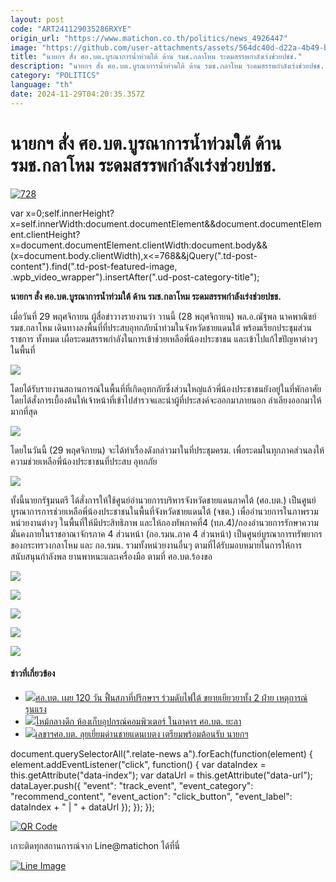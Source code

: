 ```yaml
---
layout: post
code: "ART241129035286RXYE"
origin_url: "https://www.matichon.co.th/politics/news_4926447"
image: "https://github.com/user-attachments/assets/564dc40d-d22a-4b49-b537-4d3b0f4a2ee2"
title: "นายกฯ สั่ง ศอ.บต.บูรณาการน้ำท่วมใต้ ด้าน รมช.กลาโหม ระดมสรรพกำลังเร่งช่วยปชช."
description: "นายกฯ สั่ง ศอ.บต.บูรณาการน้ำท่วมใต้ ด้าน รมช.กลาโหม ระดมสรรพกำลังเร่งช่วยปชช."
category: "POLITICS"
language: "th"
date: 2024-11-29T04:20:35.357Z
---
```


# นายกฯ สั่ง ศอ.บต.บูรณาการน้ำท่วมใต้ ด้าน รมช.กลาโหม ระดมสรรพกำลังเร่งช่วยปชช.

[![](https://www.matichon.co.th/wp-content/uploads/2024/11/728-386.jpg "728")](https://www.matichon.co.th/wp-content/uploads/2024/11/728-386.jpg)

var x=0;self.innerHeight?x=self.innerWidth:document.documentElement&&document.documentElement.clientHeight?x=document.documentElement.clientWidth:document.body&&(x=document.body.clientWidth),x<=768&&jQuery(".td-post-content").find(".td-post-featured-image, .wpb\_video\_wrapper").insertAfter(".ud-post-category-title");

**นายกฯ สั่ง ศอ.บต.บูรณาการน้ำท่วมใต้ ด้าน รมช.กลาโหม ระดมสรรพกำลังเร่งช่วยปชช.**

เมื่อวันที่ 29 พฤศจิกายน ผู้สื่อข่าวางรายงานว่า วานนี้ (28 พฤศจิกายน) พล.อ.ณัฐพล นาคพาณิชย์ รมช.กลาโหม เดินทางลงพื้นที่ที่ประสบอุทกภัยน้ำท่วมในจังหวัดชายแดนใต้ พร้อมเรียกประชุมส่วนราชการ ทั้งหมด เผื่อระดมสรรพกำลังในการเข้าช่วยเหลือพี่น้องประชาชน และเข้าไปแก้ไขปัญหาต่างๆ ในพื้นที่

![](https://www.matichon.co.th/wp-content/uploads/2024/11/S__17899658_0-1024x704.jpg)

โดยได้รับรายงานสถานการณ์ในพื้นที่ที่เกิดอุทกภัยซึ่งส่วนใหญ่แล้วพี่น้องประชาชนยังอยู่ในที่พักอาศัยโดยได้สั่งการเบื้องต้นให้เจ้าหน้าที่เข้าไปสำรวจและนำผู้ที่ประสงค์จะออกมาภายนอก ลำเลียงออกมาให้มากที่สุด

![](https://www.matichon.co.th/wp-content/uploads/2024/11/S__17899660_0-1024x697.jpg)

โดยในวันนี้ (29 พฤศจิกายน) จะได้ทำเรื่องดังกล่าวมาในที่ประชุมครม. เพื่อระดมในทุกภาคส่วนลงให้ความช่วยเหลือพี่น้องประชาชนที่ประสบ อุทกภัย

![](https://www.matichon.co.th/wp-content/uploads/2024/11/S__17899662_0-1024x670.jpg)

ทั้งนี้นายกรัฐมนตรี ได้สั่งการให้ใช้ศูนย์อำนวยการบริหารจังหวัดชายแดนภาคใต้ (ศอ.บต.) เป็นศูนย์บูรณาการการช่วยเหลือพี่น้องประชาชนในพื้นที่จังหวัดชายแดนใต้ (จชต.) เพื่ออำนวยการในภาพรวมหน่วยงานต่างๆ ในพื้นที่ให้มีประสิทธิภาพ และให้กองทัพภาคที่4 (ทภ.4)/กองอำนวยการรักษาความมั่นคงภายในราชอาณาจักรภาค 4 ส่วนหน้า (กอ.รมน.ภาค 4 ส่วนหน้า) เป็นศูนย์บูรณาการทรัพยากรของกระทรวงกลาโหม และ กอ.รมน. รวมทั้งหน่วยงานอื่นๆ ตามที่ได้รับมอบหมายในการให้การสนับสนุนกำลังพล ยานพาหนะและเครื่องมือ ตามที่ ศอ.บต.ร้องขอ

![](https://www.matichon.co.th/wp-content/uploads/2024/11/S__17899661_0-1024x669.jpg)

![](https://www.matichon.co.th/wp-content/uploads/2024/11/S__17899656_0-1024x627.jpg)

![](https://www.matichon.co.th/wp-content/uploads/2024/11/S__17899663_0-1024x689.jpg)

![](https://www.matichon.co.th/wp-content/uploads/2024/11/S__17899664_0-1024x696.jpg)

![](https://www.matichon.co.th/wp-content/uploads/2024/11/S__17899665_0-1024x700.jpg)

#### ข่าวที่เกี่ยวข้อง

*   [![](https://www.matichon.co.th/wp-content/uploads/2024/09/886-2.jpg)ศอ.บต. เผย 120 วัน ฟื้นสภาที่ปรึกษาฯ ร่วมดับไฟใต้ ขยายเยียวยาทั้ง 2 ฝ่าย เหตุการณ์รุนแรง](https://www.matichon.co.th/politics/news_4800650)
*   [![](https://www.matichon.co.th/wp-content/uploads/2024/07/47527865.jpg)ไหม้กลางดึก ห้องเก็บอุปกรณ์คอมพิวเตอร์ ในอาคาร ศอ.บต. ยะลา](https://www.matichon.co.th/region/news_4678563)
*   [![](https://www.matichon.co.th/wp-content/uploads/2024/02/ด่านศุลกากรอำเภอเบตง-1.jpg)เลขาฯศอ.บต. ลุยเยี่ยมด่านชายแดนเบตง เตรียมพร้อมต้อนรับ นายกฯ](https://www.matichon.co.th/politics/news_4430938)

document.querySelectorAll(".relate-news a").forEach(function(element) { element.addEventListener("click", function() { var dataIndex = this.getAttribute("data-index"); var dataUrl = this.getAttribute("data-url"); dataLayer.push({ "event": "track\_event", "event\_category": "recommend\_content", "event\_action": "click\_button", "event\_label": dataIndex + " | " + dataUrl }); }); });

[![QR Code](https://www.matichon.co.th/wp-content/uploads/2023/07/wob1371z.jpg)](https://lin.ee/ht0nDxX)

เกาะติดทุกสถานการณ์จาก Line@matichon ได้ที่นี่

[![Line Image](https://www.matichon.co.th/wp-content/uploads/2023/07/th.png)](https://lin.ee/ht0nDxX)